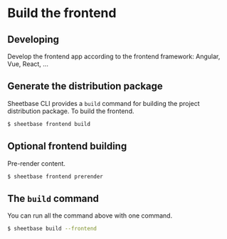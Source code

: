 # Build the frontend

## Developing

Develop the frontend app according to the frontend framework: Angular, Vue, React, ...

## Generate the distribution package

Sheetbase CLI provides a `build` command for building the project distribution package. To build the frontend.

```sh
$ sheetbase frontend build
```

## Optional frontend building

Pre-render content.

```sh
$ sheetbase frontend prerender
```

## The `build` command

You can run all the command above with one command.

```sh
$ sheetbase build --frontend
```